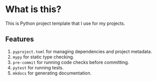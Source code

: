 # What is this?

This is Python project template that I use for my projects.

## Features

1. `pyproject.toml` for managing dependencies and project metadata.
2. `mypy` for static type checking.
3. `pre-commit` for running code checks before committing.
4. `pytest` for running tests.
5. `mkdocs` for generating documentation.
